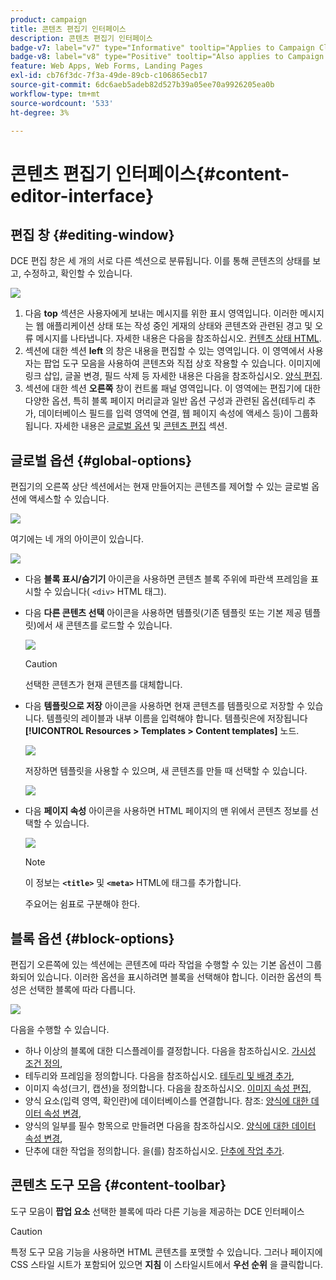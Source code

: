 ```yaml
---
product: campaign
title: 콘텐츠 편집기 인터페이스
description: 콘텐츠 편집기 인터페이스
badge-v7: label="v7" type="Informative" tooltip="Applies to Campaign Classic v7"
badge-v8: label="v8" type="Positive" tooltip="Also applies to Campaign v8"
feature: Web Apps, Web Forms, Landing Pages
exl-id: cb76f3dc-7f3a-49de-89cb-c106865ecb17
source-git-commit: 6dc6aeb5adeb82d527b39a05ee70a9926205ea0b
workflow-type: tm+mt
source-wordcount: '533'
ht-degree: 3%

---
```


# 콘텐츠 편집기 인터페이스{#content-editor-interface}



## 편집 창 {#editing-window}

DCE 편집 창은 세 개의 서로 다른 섹션으로 분류됩니다. 이를 통해 콘텐츠의 상태를 보고, 수정하고, 확인할 수 있습니다.

![](assets/dce_decoupe_window_nb.png)

1. 다음 **top** 섹션은 사용자에게 보내는 메시지를 위한 표시 영역입니다. 이러한 메시지는 웹 애플리케이션 상태 또는 작성 중인 게재의 상태와 콘텐츠와 관련된 경고 및 오류 메시지를 나타냅니다. 자세한 내용은 다음을 참조하십시오. [컨텐츠 상태 HTML](content-editing-best-practices.md#html-content-statuses).
1. 섹션에 대한 섹션 **left** 의 창은 내용을 편집할 수 있는 영역입니다. 이 영역에서 사용자는 팝업 도구 모음을 사용하여 콘텐츠와 직접 상호 작용할 수 있습니다. 이미지에 링크 삽입, 글꼴 변경, 필드 삭제 등 자세한 내용은 다음을 참조하십시오. [양식 편집](editing-content.md#editing-forms).
1. 섹션에 대한 섹션 **오른쪽** 창이 컨트롤 패널 영역입니다. 이 영역에는 편집기에 대한 다양한 옵션, 특히 블록 페이지 머리글과 일반 옵션 구성과 관련된 옵션(테두리 추가, 데이터베이스 필드를 입력 영역에 연결, 웹 페이지 속성에 액세스 등)이 그룹화됩니다. 자세한 내용은 [글로벌 옵션](#global-options) 및 [콘텐츠 편집](editing-content.md) 섹션.

## 글로벌 옵션 {#global-options}

편집기의 오른쪽 상단 섹션에서는 현재 만들어지는 콘텐츠를 제어할 수 있는 글로벌 옵션에 액세스할 수 있습니다.

![](assets/dce_global_options.png)

여기에는 네 개의 아이콘이 있습니다.

![](assets/dce_icons_sidebar.png)

* 다음 **블록 표시/숨기기** 아이콘을 사용하면 콘텐츠 블록 주위에 파란색 프레임을 표시할 수 있습니다( `<div>` HTML 태그).

* 다음 **다른 콘텐츠 선택** 아이콘을 사용하면 템플릿(기존 템플릿 또는 기본 제공 템플릿)에서 새 콘텐츠를 로드할 수 있습니다.

   ![](assets/dce_popup_templatechoice.png)

   >[!CAUTION]
   >
   >선택한 콘텐츠가 현재 콘텐츠를 대체합니다.

* 다음 **템플릿으로 저장** 아이콘을 사용하면 현재 콘텐츠를 템플릿으로 저장할 수 있습니다. 템플릿의 레이블과 내부 이름을 입력해야 합니다. 템플릿은에 저장됩니다 **[!UICONTROL Resources > Templates > Content templates]** 노드.

   ![](assets/dce_popup_savetemplate.png)

   저장하면 템플릿을 사용할 수 있으며, 새 콘텐츠를 만들 때 선택할 수 있습니다.

   ![](assets/dce_create_fromtemplate.png)

* 다음 **페이지 속성** 아이콘을 사용하면 HTML 페이지의 맨 위에서 콘텐츠 정보를 선택할 수 있습니다.

   ![](assets/dce_popup_headerhtml.png)

   >[!NOTE]
   >
   >이 정보는 **`<title>`** 및 **`<meta>`** HTML에 태그를 추가합니다.
   >
   >주요어는 쉼표로 구분해야 한다.

## 블록 옵션 {#block-options}

편집기 오른쪽에 있는 섹션에는 콘텐츠에 따라 작업을 수행할 수 있는 기본 옵션이 그룹화되어 있습니다. 이러한 옵션을 표시하려면 블록을 선택해야 합니다. 이러한 옵션의 특성은 선택한 블록에 따라 다릅니다.

![](assets/dce_right_section.png)

다음을 수행할 수 있습니다.

* 하나 이상의 블록에 대한 디스플레이를 결정합니다. 다음을 참조하십시오. [가시성 조건 정의](editing-content.md#defining-a-visibility-condition),
* 테두리와 프레임을 정의합니다. 다음을 참조하십시오. [테두리 및 배경 추가](editing-content.md#adding-a-border-and-background),
* 이미지 속성(크기, 캡션)을 정의합니다. 다음을 참조하십시오. [이미지 속성 편집](editing-content.md#editing-image-properties),
* 양식 요소(입력 영역, 확인란)에 데이터베이스를 연결합니다. 참조: [양식에 대한 데이터 속성 변경](editing-content.md#changing-the-data-properties-for-a-form),
* 양식의 일부를 필수 항목으로 만들려면 다음을 참조하십시오. [양식에 대한 데이터 속성 변경](editing-content.md#changing-the-data-properties-for-a-form),
* 단추에 대한 작업을 정의합니다. 을(를) 참조하십시오. [단추에 작업 추가](editing-content.md#adding-an-action-to-a-button).

## 콘텐츠 도구 모음 {#content-toolbar}

도구 모음이 **팝업 요소** 선택한 블록에 따라 다른 기능을 제공하는 DCE 인터페이스

>[!CAUTION]
>
>특정 도구 모음 기능을 사용하면 HTML 콘텐츠를 포맷할 수 있습니다. 그러나 페이지에 CSS 스타일 시트가 포함되어 있으면 **지침** 이 스타일시트에서 **우선 순위** 을 클릭합니다.
